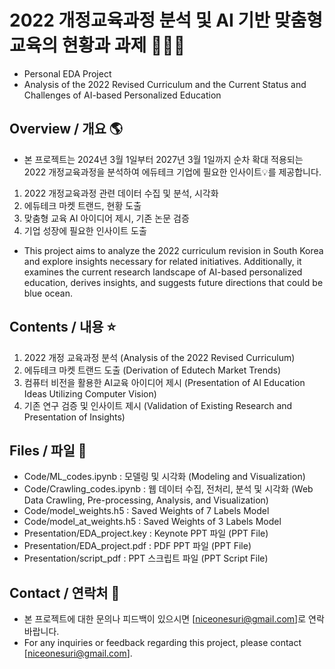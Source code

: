 # 2022 개정교육과정 분석 및 AI 기반 맞춤형 교육의 현황과 과제 👩🏻‍🎓
* Personal EDA Project
* Analysis of the 2022 Revised Curriculum and the Current Status and Challenges of AI-based Personalized Education


  
## Overview / 개요 🌎
* 본 프로젝트는 2024년 3월 1일부터 2027년 3월 1일까지 순차 확대 적용되는 2022 개정교육과정을 분석하여 에듀테크 기업에 필요한 인사이트💡를 제공합니다.
1. 2022 개정교육과정 관련 데이터 수집 및 분석, 시각화
2. 에듀테크 마켓 트랜드, 현황 도출
3. 맞춤형 교육 AI 아이디어 제시, 기존 논문 검증
4. 기업 성장에 필요한 인사이트 도출
* This project aims to analyze the 2022 curriculum revision in South Korea and explore insights necessary for related initiatives. Additionally, it examines the current research landscape of AI-based personalized education, derives insights, and suggests future directions that could be blue ocean.



## Contents / 내용 ⭐️
1. 2022 개정 교육과정 분석 (Analysis of the 2022 Revised Curriculum)
2. 에듀테크 마켓 트랜드 도출 (Derivation of Edutech Market Trends)
3. 컴퓨터 비전을 활용한 AI교육 아이디어 제시 (Presentation of AI Education Ideas Utilizing Computer Vision)
4. 기존 연구 검증 및 인사이트 제시 (Validation of Existing Research and Presentation of Insights)  



## Files / 파일 📁
- Code/ML_codes.ipynb : 모델링 및 시각화 (Modeling and Visualization)
- Code/Crawling_codes.ipynb : 웹 데이터 수집, 전처리, 분석 및 시각화 (Web Data Crawling, Pre-processing, Analysis, and Visualization)
- Code/model_weights.h5 : Saved Weights of 7 Labels Model
- Code/model_at_weights.h5 : Saved Weights of 3 Labels Model
- Presentation/EDA_project.key : Keynote PPT 파일 (PPT File)
- Presentation/EDA_project.pdf : PDF PPT 파일 (PPT File)
- Presentation/script_pdf : PPT 스크립트 파일 (PPT Script File)



## Contact / 연락처 💼
- 본 프로젝트에 대한 문의나 피드백이 있으시면 [niceonesuri@gmail.com]로 연락 바랍니다.
- For any inquiries or feedback regarding this project, please contact [niceonesuri@gmail.com].
